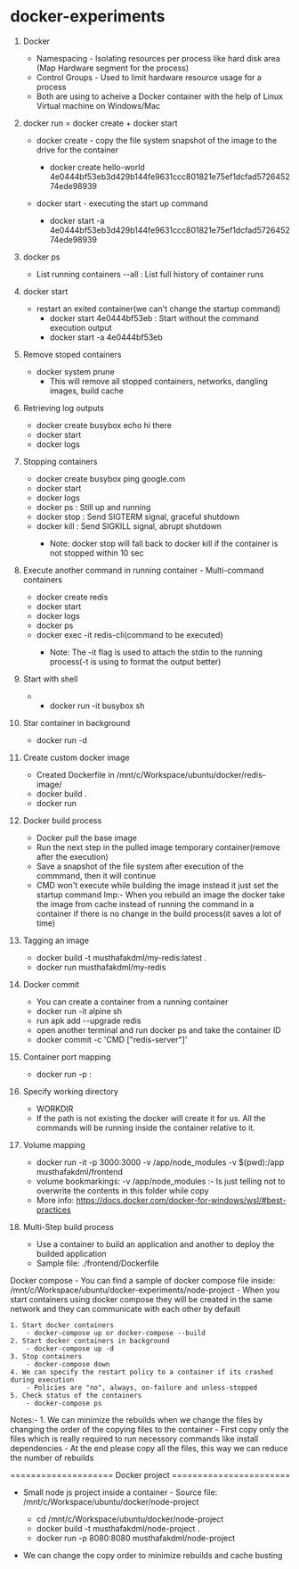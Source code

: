 # docker-experiments
1. Docker
	- Namespacing - Isolating resources per process like hard disk area (Map Hardware segment for the process)
	- Control Groups - Used to limit hardware resource usage for a process
	- Both are using to acheive a Docker container with the help of Linux Virtual machine on Windows/Mac
	
2. docker run = docker create + docker start
	- docker create - copy the file system snapshot of the image to the drive for the container
		- docker create hello-world
		  4e0444bf53eb3d429b144fe9631ccc801821e75ef1dcfad572645274ede98939
		  
	- docker start  - executing the start up command
		- docker start -a 4e0444bf53eb3d429b144fe9631ccc801821e75ef1dcfad572645274ede98939
		  <command execution output>

3. docker ps
	- List running containers
	--all : List full history of container runs
	
4. docker start
	- restart an exited container(we can't change the startup command)
		- docker start 4e0444bf53eb : Start without the command execution output
		- docker start -a 4e0444bf53eb

5. Remove stoped containers
	- docker system prune
		- This will remove all stopped containers, networks, dangling images, build cache
		
6. Retrieving log outputs
	- docker create busybox echo hi there
	- docker start <container id from the above commmand>
	- docker logs <container id from of the started container>

7. Stopping containers
	- docker create busybox ping google.com
	- docker start <container id>
	- docker logs <container id> 
	- docker ps : Still up and running
	- docker stop <container id> : Send SIGTERM signal, graceful shutdown
	- docker kill <container id> : Send SIGKILL signal, abrupt shutdown
		- Note: docker stop will fall back to docker kill if the container is not stopped within 10 sec
	
8. Execute another command in running container - Multi-command containers
	- docker create redis
	- docker start <container id>
	- docker logs <container id>
	- docker ps
	- docker exec -it <container id> redis-cli(command to be executed)
		- Note: The -it flag is used to attach the stdin to the running process(-t is using to format the output better)
		
9. Start with shell
	- - docker run -it busybox sh
	
10. Star container in background
	- docker run -d <docker image>
	
10. Create custom docker image
	- Created Dockerfile in /mnt/c/Workspace/ubuntu/docker/redis-image/
	- docker build .
	- docker run <image id which you will get from the above command output>
	
11. Docker build process
	- Docker pull the base image
	- Run the next step in the pulled image temporary container(remove after the execution)
	- Save a snapshot of the file system after execution of the commmand, then it will continue
	- CMD won't execute while building the image instead it just set the startup command
	Imp:- When you rebuild an image the docker take the image from cache instead of running the command in a container if there is no change in the build process(it saves a lot of time)
	
12. Tagging an image
	- docker build -t musthafakdml/my-redis:latest .
	- docker run musthafakdml/my-redis
	
13. Docker commit 
	- You can create a container from a running container
	- docker run -it alpine sh
	- run apk add --upgrade redis
	- open another terminal and run docker ps and take the container ID
	- docker commit -c 'CMD ["redis-server"]' <container id>
	
14. Container port mapping
	- docker run -p <localhost port>:<container port> <image name>
	
15. Specify working directory
	- WORKDIR <path inside the container> 
	- If the path is not existing the docker will create it for us. All the commands will be running inside the container relative to it.

16. Volume mapping
	- docker run -it -p 3000:3000 -v /app/node_modules -v $(pwd):/app musthafakdml/frontend
	- volume bookmarkings: -v /app/node_modules :- Is just telling not to overwrite the contents in this folder while copy
	- More info: https://docs.docker.com/docker-for-windows/wsl/#best-practices

17. Multi-Step build process
	- Use a container to build an application and another to deploy the builded application
	- Sample file: ./frontend/Dockerfile


Docker compose
	- You can find a sample of docker compose file inside: /mnt/c/Workspace/ubuntu/docker-experiments/node-project
	- When you start containers using docker compose they will be created in the same network and they can communicate with each other by default
	
	1. Start docker containers
		- docker-compose up or docker-compose --build
	2. Start docker containers in background
		- docker-compose up -d
	3. Stop containers
		- docker-compose down
	4. We can specify the restart policy to a container if its crashed during execution
		- Policies are "no", always, on-failure and unless-stopped
	5. Check status of the containers
		- docker-compose ps


Notes:-
	1. We can minimize the rebuilds when we change the files by changing the order of the copying files to the container
		- First copy only the files which is really required to run necessory commands like install dependencies
		- At the end please copy all the files, this way we can reduce the number of rebuilds


==================== Docker project =======================
- Small node js project inside a container -
  Source file: /mnt/c/Workspace/ubuntu/docker/node-project

	- cd /mnt/c/Workspace/ubuntu/docker/node-project
	- docker build -t musthafakdml/node-project .
	- docker run -p 8080:8080 musthafakdml/node-project
- We can change the copy order to minimize rebuilds and cache busting

